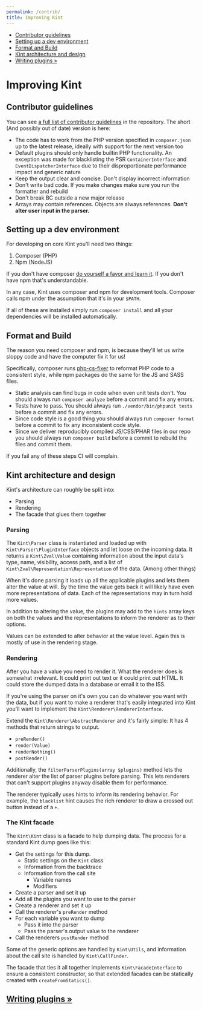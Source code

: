 ```yaml
---
permalink: /contrib/
title: Improving Kint
---
```


<div id="leftmenu" class="col-sm-4 col-md-3 hidden-xs">
<ul class="nav nav-list side-navigation" data-spy="affix" data-offset-top="{{ site.affix_offset }}">
    <li><a href="#guidelines">Contributor guidelines</a></li>
    <li><a href="#devenv">Setting up a dev environment</a></li>
    <li><a href="#lints">Format and Build</a></li>
    <li><a href="#architecture">Kint architecture and design</a></li>
    <li><a href="{{ site.baseurl }}/writing-plugins/">Writing plugins &raquo;</a></li>
</ul>
</div>
<div class="col-sm-8 col-md-9" markdown="1">

# Improving Kint

<section id="guidelines" markdown="1">

## Contributor guidelines

You can see <a href="https://github.com/kint-php/kint/blob/master/CONTRIBUTING.md" target="_blank">a full list of contributor guidelines</a> in the repository. The short (And possibly out of date) version is here:

* The code has to work from the PHP version specified in `composer.json` up to the latest release, ideally with support for the next version too
* Default plugins should only handle builtin PHP functionality. An exception was made for blacklisting the PSR `ContainerInterface` and `EventDispatcherInterface` due to their disproportionate performance impact and generic nature
* Keep the output clear and concise. Don't display incorrect information
* Don't write bad code. If you make changes make sure you run the formatter and rebuild
* Don't break BC outside a new major release
* Arrays may contain references. Objects are always references. **Don't alter user input in the parser.**

</section>
<section id="devenv" markdown="1">

## Setting up a dev environment

For developing on core Kint you'll need two things:

1. Composer (PHP)
2. Npm (NodeJS)

If you don't have composer <a href="https://getcomposer.org/" target="_blank">do yourself a favor and learn it</a>. If you don't have npm that's understandable.

In any case, Kint uses composer and npm for development tools. Composer calls npm under the assumption that it's in your `$PATH`.

If all of these are installed simply run `composer install` and all your dependencies will be installed automatically.

</section>
<section id="lints" markdown="1">

## Format and Build

The reason you need composer and npm, is because they'll let us write sloppy code and have the computer fix it for us!

Specifically, composer runs <a href="https://github.com/FriendsOfPHP/PHP-CS-Fixer" target="_blank">php-cs-fixer</a> to reformat PHP code to a consistent style, while npm packages do the same for the JS and SASS files.

* Static analysis can find bugs in code when even unit tests don't. You should always run `composer analyze` before a commit and fix any errors.
* Tests have to pass. You should always run `./vendor/bin/phpunit tests` before a commit and fix any errors.
* Since code style is a good thing you should always run `composer format` before a commit to fix any inconsistent code style.
* Since we deliver reproducibly compiled JS/CSS/PHAR files in our repo you should always run `composer build` before a commit to rebuild the files and commit them.

If you fail any of these steps CI will complain.

</section>
<section id="architecture" markdown="1">

## Kint architecture and design

Kint's architecture can roughly be split into:

* Parsing
* Rendering
* The facade that glues them together

### Parsing

The `Kint\Parser` class is instantiated and loaded up with `Kint\Parser\PluginInterface` objects and let loose on the incoming data. It returns a `Kint\Zval\Value` containing information about the input data's type, name, visibility, access path, and a list of `Kint\Zval\Representation\Representation` of the data. (Among other things)

When it's done parsing it loads up all the applicable plugins and lets them alter the value at will. By the time the value gets back it will likely have even more representations of data. Each of the representations may in turn hold more values.

In addition to altering the value, the plugins may add to the `hints` array keys on both the values and the representations to inform the renderer as to their options.

Values can be extended to alter behavior at the value level. Again this is mostly of use in the rendering stage.

### Rendering

After you have a value you need to render it. What the renderer does is somewhat irrelevant. It could print out text or it could print out HTML. It could store the dumped data in a database or email it to the ISS.

If you're using the parser on it's own you can do whatever you want with the data, but if you want to make a renderer that's easily integrated into Kint you'll want to implement the `Kint\Renderer\RendererInterface`.

Extend the `Kint\Renderer\AbstractRenderer` and it's fairly simple: It has 4 methods that return strings to output.

* `preRender()`
* `render(Value)`
* `renderNothing()`
* `postRender()`

Additionally, the `filterParserPlugins(array $plugins)` method lets the renderer alter the list of parser plugins before parsing. This lets renderers that can't support plugins anyway disable them for performance.

The renderer typically uses hints to inform its rendering behavior. For example, the `blacklist` hint causes the rich renderer to draw a crossed out button instead of a `+`.

### The Kint facade

The `Kint\Kint` class is a facade to help dumping data. The process for a standard Kint dump goes like this:

* Get the settings for this dump.
    * Static settings on the `Kint` class
    * Information from the backtrace
    * Information from the call site
        * Variable names
        * Modifiers
* Create a parser and set it up
* Add all the plugins you want to use to the parser
* Create a renderer and set it up
* Call the renderer's `preRender` method
* For each variable you want to dump
    * Pass it into the parser
    * Pass the parser's output value to the renderer
* Call the renderers `postRender` method

Some of the generic options are handled by `Kint\Utils`, and information about the call site is handled by `Kint\CallFinder`.

The facade that ties it all together implements `Kint\FacadeInterface` to ensure a consistent constructor, so that extended facades can be statically created with `createFromStatics()`.
</section>

<h2><a href="{{ site.baseurl }}/writing-plugins/">Writing plugins &raquo;</a></h2>

</div>
